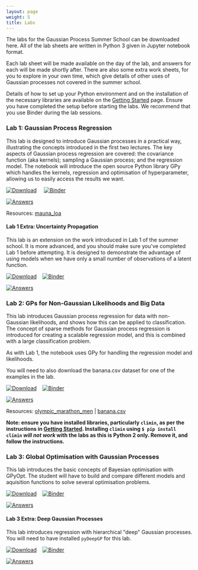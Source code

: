 ```yaml
---
layout: page
weight: 5
title: Labs
---
```


The labs for the Gaussian Process Summer School can be downloaded here. All of the lab sheets are written in Python 3 given in Jupyter notebook format.

Each lab sheet will be made available on the day of the lab, and answers for each will be made shortly after. There are also some extra work sheets, for you to explore in your own time, which give details of other uses of Gaussian processes not covered in the summer school.

Details of how to set up your Python environment and on the installation of the necessary libraries are available on the [Getting Started](../gpss21/getting_started) page. Ensure you have completed the setup before starting the labs. We recommend that you use Binder during the lab sessions.

### Lab 1: Gaussian Process Regression
This lab is designed to introduce Gaussian processes in a practical way, illustrating the concepts introduced in the first two lectures. The key aspects of Gaussian process regression are covered: the covariance function (aka kernels); sampling a Gaussian process; and the regression model. The notebook will introduce the open source Python library GPy which handles the kernels, regression and optimisation of hyperparameter, allowing us to easily access the results we want.

[![Download](https://img.shields.io/badge/download-lab%201-green)](https://github.com/gpschool/labs/raw/2022/lab_1.ipynb) &nbsp;&nbsp;&nbsp;
[![Binder](https://mybinder.org/badge_logo.svg)](https://mybinder.org/v2/gh/gpschool/labs/2022?filepath=lab_1.ipynb) &nbsp;&nbsp;&nbsp;
<!--[![Mirror 1](https://img.shields.io/badge/mirror%201-binder-blueviolet)](https://mybinder.org/v2/gh/wilocw/labs/2022?filepath=lab_1.ipynb)&nbsp;&nbsp;&nbsp;
[![Mirror 2](https://img.shields.io/badge/mirror%202-binder-blueviolet)](https://mybinder.org/v2/gh/SheffieldMLNet/labs/2022?filepath=lab_1.ipynb)&nbsp;&nbsp;&nbsp;-->
[![Answers](https://img.shields.io/badge/answers-nbviewer-green)](https://nbviewer.jupyter.org/github/gpschool/labs/blob/2022/answers/lab_1.ipynb)

Resources: [mauna_loa](https://github.com/gpschool/labs/raw/2022/.resources/mauna_loa)

#### Lab 1 Extra: Uncertainty Propagation
This lab is an extension on the work introduced in Lab 1 of the summer school. It is more advanced, and you should make sure you've completed Lab 1 before attempting. It is designed to demonstrate the advantage of using models when we have only a small number of observations of a latent function.

[![Download](https://img.shields.io/badge/download-lab%201%20extra-green)](https://github.com/gpschool/labs/raw/2021/2021/lab_1_extra.ipynb)&nbsp;&nbsp;&nbsp;
[![Binder](https://mybinder.org/badge_logo.svg)](https://mybinder.org/v2/gh/gpschool/labs/2021?filepath=2021%2Flab_1_extra.ipynb)&nbsp;&nbsp;&nbsp;
<!--[![Mirror 1](https://img.shields.io/badge/mirror%201-binder-blueviolet)](https://mybinder.org/v2/gh/wilocw/labs/2021?filepath=2021%2Flab_1_extra.ipynb)&nbsp;&nbsp;&nbsp;
[![Mirror 2](https://img.shields.io/badge/mirror%202-binder-blueviolet)](https://mybinder.org/v2/gh/SheffieldMLNet/labs/2021?filepath=2021%2Flab_1_extra.ipynb)&nbsp;&nbsp;&nbsp;-->
[![Answers](https://img.shields.io/badge/answers-nbviewer-green)](https://nbviewer.jupyter.org/github/gpschool/labs/blob/2021/2021/.answers/lab_1_extra.ipynb)


### Lab 2: GPs for Non-Gaussian Likelihoods and Big Data
This lab introduces Gaussian process regression for data with non-Gaussian likelihoods, and shows how this can be applied to classification. The concept of sparse methods for Gaussian process regression is introduced for creating a scalable regression model, and this is combined with a large classification problem.

As with Lab 1, the notebook uses GPy for handling the regression model and likelihoods.

You will need to also download the banana.csv dataset for one of the examples in the lab.

[![Download](https://img.shields.io/badge/download-lab%202-green)](https://github.com/gpschool/labs/raw/2022/lab_2.ipynb)&nbsp;&nbsp;&nbsp;
[![Binder](https://mybinder.org/badge_logo.svg)](https://mybinder.org/v2/gh/gpschool/labs/2021?filepath=lab_2.ipynb)&nbsp;&nbsp;&nbsp;
<!--[![Mirror 1](https://img.shields.io/badge/mirror%201-binder-blueviolet)](https://mybinder.org/v2/gh/wilocw/labs/2022?filepath=lab_2.ipynb)&nbsp;&nbsp;&nbsp;
[![Mirror 2](https://img.shields.io/badge/mirror%202-binder-blueviolet)](https://mybinder.org/v2/gh/SheffieldMLNet/labs/2022?filepath=lab_2.ipynb)&nbsp;&nbsp;&nbsp;-->
[![Answers](https://img.shields.io/badge/answers-nbviewer-green)](https://nbviewer.jupyter.org/github/gpschool/labs/blob/2022/.answers/lab_2.ipynb)


Resources: [olympic_marathon_men](https://github.com/gpschool/labs/raw/2022/.resources/olympic_marathon_men) | [banana.csv](https://github.com/gpschool/labs/raw/2021/.resources/banana.csv) 

**Note: ensure you have installed libraries, particularly `climin`, as per the instructions in [Getting Started](./getting_started). Installing `climin` using `$ pip install climin` _will not work_ with the labs as this is Python 2 only. Remove it, and follow the instructions.**

### Lab 3: Global Optimisation with Gaussian Processes
This lab introduces the basic concepts of Bayesian optimisation with GPyOpt. The student will have to build and compare different models and aquisition functions to solve several optimisation problems.


[![Download](https://img.shields.io/badge/download-lab%203-green)](https://github.com/gpschool/labs/raw/2022/lab_3.ipynb)&nbsp;&nbsp;&nbsp;
[![Binder](https://mybinder.org/badge_logo.svg)](https://mybinder.org/v2/gh/gpschool/labs/2022?filepath=lab_3.ipynb)&nbsp;&nbsp;&nbsp;
<!--[![Mirror 1](https://img.shields.io/badge/mirror%201-binder-blueviolet)](https://mybinder.org/v2/gh/wilocw/labs/2022?filepath=lab_3.ipynb)&nbsp;&nbsp;&nbsp;
[![Mirror 2](https://img.shields.io/badge/mirror%202-binder-blueviolet)](https://mybinder.org/v2/gh/SheffieldMLNet/labs/2022?filepath=lab_3.ipynb)&nbsp;&nbsp;&nbsp;-->
[![Answers](https://img.shields.io/badge/answers-nbviewer-green)](https://nbviewer.jupyter.org/github/gpschool/labs/blob/2022/.answers/lab_3.ipynb)

#### Lab 3 Extra: Deep Gaussian Processes

This lab introduces regression with hierarchical "deep" Gaussian processes. You will need to have installed `pyDeepGP` for this lab.


[![Download](https://img.shields.io/badge/download-lab%202%20extra-green)](https://github.com/gpschool/labs/raw/2022/lab_3_extra.ipynb)&nbsp;&nbsp;&nbsp;
[![Binder](https://mybinder.org/badge_logo.svg)](https://mybinder.org/v2/gh/gpschool/labs/2022?filepath=lab_3_extra.ipynb)&nbsp;&nbsp;&nbsp;
<!--[![Mirror 1](https://img.shields.io/badge/mirror%201-binder-blueviolet)](https://mybinder.org/v2/gh/wilocw/labs/2021?filepath=lab_3_extra.ipynb)&nbsp;&nbsp;&nbsp;
[![Mirror 2](https://img.shields.io/badge/mirror%202-binder-blueviolet)](https://mybinder.org/v2/gh/SheffieldMLNet/labs/2022?filepath=lab_3_extra.ipynb)&nbsp;&nbsp;&nbsp;-->
[![Answers](https://img.shields.io/badge/answers-nbviewer-green)](https://nbviewer.jupyter.org/github/wilocw/labs/blob/2022/.answers/lab_3_extra.ipynb)


